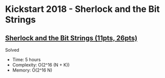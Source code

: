 # Kickstart 2018 - Sherlock and the Bit Strings

## [Sherlock and the Bit Strings (11pts, 26pts)](https://codingcompetitions.withgoogle.com/kickstart/round/0000000000050ff4/000000000005107b)

Solved

* Time: 5 hours
* Complexity: O(2^16 (N + K))
* Memory: O(2^16 N)
